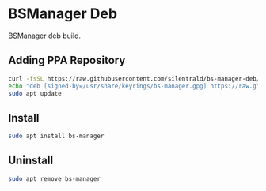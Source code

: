 # BSManager Deb

[BSManager](https://github.com/Zagrios/bs-manager) deb build.

## Adding PPA Repository

```bash
curl -fsSL https://raw.githubusercontent.com/silentrald/bs-manager-deb/refs/heads/main/KEY.gpg | sudo gpg --dearmor -o /usr/share/keyrings/bs-manager.gpg
echo "deb [signed-by=/usr/share/keyrings/bs-manager.gpg] https://raw.githubusercontent.com/silentrald/bs-manager-deb/refs/heads/main ./" | sudo tee /etc/apt/sources.list.d/bs-manager.list
sudo apt update
```

## Install

```bash
sudo apt install bs-manager
```

## Uninstall

```bash
sudo apt remove bs-manager
```

